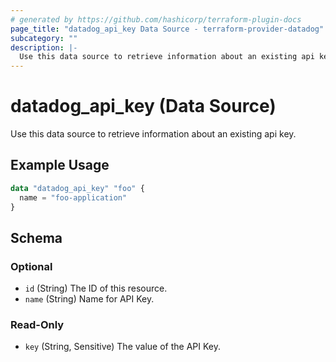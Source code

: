 ```yaml
---
# generated by https://github.com/hashicorp/terraform-plugin-docs
page_title: "datadog_api_key Data Source - terraform-provider-datadog"
subcategory: ""
description: |-
  Use this data source to retrieve information about an existing api key.
---
```


# datadog_api_key (Data Source)

Use this data source to retrieve information about an existing api key.

## Example Usage

```terraform
data "datadog_api_key" "foo" {
  name = "foo-application"
}
```

<!-- schema generated by tfplugindocs -->
## Schema

### Optional

- `id` (String) The ID of this resource.
- `name` (String) Name for API Key.

### Read-Only

- `key` (String, Sensitive) The value of the API Key.


